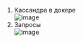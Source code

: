 1. Кассандра в докере <br>
![image](https://user-images.githubusercontent.com/94684347/228679674-bdcdd6eb-060d-4bb2-9ec5-4f0e0e010776.png)
2. Запросы <br>
![image](https://user-images.githubusercontent.com/94684347/228679977-1fd98b3c-5b38-4a9c-8763-f281f305159b.png)
